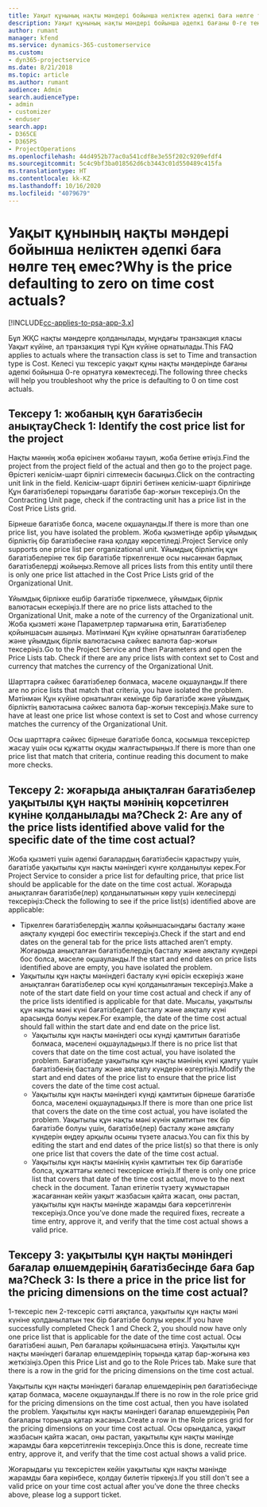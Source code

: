 ```yaml
---
title: Уақыт құнының нақты мәндері бойынша неліктен әдепкі баға нөлге тең емес?
description: Уақыт құнының нақты мәндері бойынша әдепкі бағаны 0-ге теңестіріңіз.
author: rumant
manager: kfend
ms.service: dynamics-365-customerservice
ms.custom:
- dyn365-projectservice
ms.date: 8/21/2018
ms.topic: article
ms.author: rumant
audience: Admin
search.audienceType:
- admin
- customizer
- enduser
search.app:
- D365CE
- D365PS
- ProjectOperations
ms.openlocfilehash: 44d4952b77ac0a541cdf8e3e55f202c9209efdf4
ms.sourcegitcommit: 5c4c9bf3ba018562d6cb3443c01d550489c415fa
ms.translationtype: HT
ms.contentlocale: kk-KZ
ms.lasthandoff: 10/16/2020
ms.locfileid: "4079679"
---
```

# <a name="why-is-the-price-defaulting-to-zero-on-time-cost-actuals"></a><span data-ttu-id="eda54-103">Уақыт құнының нақты мәндері бойынша неліктен әдепкі баға нөлге тең емес?</span><span class="sxs-lookup"><span data-stu-id="eda54-103">Why is the price defaulting to zero on time cost actuals?</span></span>

[!INCLUDE[cc-applies-to-psa-app-3.x](../includes/cc-applies-to-psa-app-3x.md)]

<span data-ttu-id="eda54-104">Бұл ЖҚС нақты мәндерге қолданылады, мұндағы транзакция класы Уақыт күйіне, ал транзакция түрі Құн күйіне орнатылады.</span><span class="sxs-lookup"><span data-stu-id="eda54-104">This FAQ applies to actuals where the transaction class is set to Time and transaction type is Cost.</span></span> <span data-ttu-id="eda54-105">Келесі үш тексеріс уақыт құны нақты мәндерінде бағаны әдепкі бойынша 0-ге орнатуға көмектеседі.</span><span class="sxs-lookup"><span data-stu-id="eda54-105">The following three checks will help you troubleshoot why the price is defaulting to 0 on time cost actuals.</span></span>
 
## <a name="check-1-identify-the-cost-price-list-for-the-project"></a><span data-ttu-id="eda54-106">Тексеру 1: жобаның құн бағатізбесін анықтау</span><span class="sxs-lookup"><span data-stu-id="eda54-106">Check 1: Identify the cost price list for the project</span></span>

<span data-ttu-id="eda54-107">Нақты мәннің жоба өрісінен жобаны тауып, жоба бетіне өтіңіз.</span><span class="sxs-lookup"><span data-stu-id="eda54-107">Find the project from the project field of the actual and then go to the project page.</span></span> <span data-ttu-id="eda54-108">Өрістегі келісім-шарт бірлігі сілтемесін басыңыз.</span><span class="sxs-lookup"><span data-stu-id="eda54-108">Click on the contracting unit link in the field.</span></span> <span data-ttu-id="eda54-109">Келісім-шарт бірлігі бетінен келісім-шарт бірлігінде Құн бағатізбелері торындағы бағатізбе бар-жоғын тексеріңіз.</span><span class="sxs-lookup"><span data-stu-id="eda54-109">On the Contracting Unit page, check if the contracting unit has a price list in the Cost Price Lists grid.</span></span>

<span data-ttu-id="eda54-110">Бірнеше бағатізбе болса, мәселе оқшауланды.</span><span class="sxs-lookup"><span data-stu-id="eda54-110">If there is more than one price list, you have isolated the problem.</span></span> <span data-ttu-id="eda54-111">Жоба қызметінде әрбір ұйымдық бірліктің бір бағатізбесіне ғана қолдау көрсетіледі.</span><span class="sxs-lookup"><span data-stu-id="eda54-111">Project Service only supports one price list per organizational unit.</span></span> <span data-ttu-id="eda54-112">Ұйымдық бірліктің құн бағатізбелеріне тек бір бағатізбе тіркелгенше осы нысаннан барлық бағатізбелерді жойыңыз.</span><span class="sxs-lookup"><span data-stu-id="eda54-112">Remove all prices lists from this entity until there is only one price list attached in the Cost Price Lists grid of the Organizational Unit.</span></span>

<span data-ttu-id="eda54-113">Ұйымдық бірлікке ешбір бағатізбе тіркелмесе, ұйымдық бірлік валютасын ескеріңіз.</span><span class="sxs-lookup"><span data-stu-id="eda54-113">If there are no price lists attached to the Organizational Unit, make a note of the currency of the Organizational unit.</span></span> <span data-ttu-id="eda54-114">Жоба қызметі және Параметрлер тармағына өтіп, Бағатізбелер қойыншасын ашыңыз. Мәтінмәні Құн күйіне орнатылған бағатізбелер және ұйымдық бірлік валютасына сәйкес валюта бар-жоғын тексеріңіз.</span><span class="sxs-lookup"><span data-stu-id="eda54-114">Go to the Project Service and then Parameters and open the Price Lists tab. Check if there are any price lists with context set to Cost and currency that matches the currency of the Organizational Unit.</span></span>
 
<span data-ttu-id="eda54-115">Шарттарға сәйкес бағатізбелер болмаса, мәселе оқшауланды.</span><span class="sxs-lookup"><span data-stu-id="eda54-115">If there are no price lists that match that criteria, you have isolated the problem.</span></span> <span data-ttu-id="eda54-116">Мәтінмән Құн күйіне орнатылған кемінде бір бағатізбе және ұйымдық бірліктің валютасына сәйкес валюта бар-жоғын тексеріңіз.</span><span class="sxs-lookup"><span data-stu-id="eda54-116">Make sure to have at least one price list whose context is set to Cost and whose currency matches the currency of the Organizational Unit.</span></span>

<span data-ttu-id="eda54-117">Осы шарттарға сәйкес бірнеше бағатізбе болса, қосымша тексерістер жасау үшін осы құжатты оқуды жалғастырыңыз.</span><span class="sxs-lookup"><span data-stu-id="eda54-117">If there is more than one price list that match that criteria, continue reading this document to make more checks.</span></span>

## <a name="check-2-are-any-of-the-price-lists-identified-above-valid-for-the-specific-date-of-the-time-cost-actual"></a><span data-ttu-id="eda54-118">Тексеру 2: жоғарыда анықталған бағатізбелер уақытылы құн нақты мәнінің көрсетілген күніне қолданылады ма?</span><span class="sxs-lookup"><span data-stu-id="eda54-118">Check 2: Are any of the price lists identified above valid for the specific date of the time cost actual?</span></span>

<span data-ttu-id="eda54-119">Жоба қызметі үшін әдепкі бағалардың бағатізбесін қарастыру үшін, бағатізбе уақытылы құн нақты мәніндегі күнге қолданылуы керек.</span><span class="sxs-lookup"><span data-stu-id="eda54-119">For Project Service to consider a price list for defaulting price, that price list should be applicable for the date on the time cost actual.</span></span> <span data-ttu-id="eda54-120">Жоғарыда анықталған бағатізбе(лер) қолданылатынын көру үшін келесілерді тексеріңіз:</span><span class="sxs-lookup"><span data-stu-id="eda54-120">Check the following to see if the price list(s) identified above are applicable:</span></span>

- <span data-ttu-id="eda54-121">Тіркелген бағатізбелердің жалпы қойыншасындағы басталу және аяқталу күндері бос еместігін тексеріңіз.</span><span class="sxs-lookup"><span data-stu-id="eda54-121">Check if the start and end dates on the general tab for the price lists attached aren’t empty.</span></span> <span data-ttu-id="eda54-122">Жоғарыда анықталған бағатізбелердің басталу және аяқталу күндері бос болса, мәселе оқшауланды.</span><span class="sxs-lookup"><span data-stu-id="eda54-122">If the start and end dates on price lists identified above are empty, you have isolated the problem.</span></span> 
- <span data-ttu-id="eda54-123">Уақытылы құн нақты мәніндегі басталу күні өрісін ескеріңіз және анықталған бағатізбелер осы күні қолданылғанын тексеріңіз.</span><span class="sxs-lookup"><span data-stu-id="eda54-123">Make a note of the start date field on your time cost actual and check if any of the price lists identified is applicable for that date.</span></span> <span data-ttu-id="eda54-124">Мысалы, уақытылы құн нақты мәні күні бағатізбедегі басталу және аяқталу күні арасында болуы керек.</span><span class="sxs-lookup"><span data-stu-id="eda54-124">For example, the date of the time cost actual should fall within the start date and end date on the price list.</span></span> 
    - <span data-ttu-id="eda54-125">Уақытылы құн нақты мәніндегі осы күнді қамтитын бағатізбе болмаса, мәселені оқшауладыңыз.</span><span class="sxs-lookup"><span data-stu-id="eda54-125">If there is no price list that covers that date on the time cost actual, you have isolated the problem.</span></span> <span data-ttu-id="eda54-126">Бағатізбеде уақытылы құн нақты мәнінің күні қамту үшін бағатізбенің басталу және аяқталу күндерін өзгертіңіз.</span><span class="sxs-lookup"><span data-stu-id="eda54-126">Modify the start and end dates of the price list to ensure that the price list covers the date of the time cost actual.</span></span> 
    - <span data-ttu-id="eda54-127">Уақытылы құн нақты мәніндегі күнді қамтитын бірнеше бағатізбе болса, мәселені оқшауладыңыз.</span><span class="sxs-lookup"><span data-stu-id="eda54-127">If there is more than one price list that covers the date on the time cost actual, you have isolated the problem.</span></span> <span data-ttu-id="eda54-128">Уақытылы құн нақты мәні күнін қамтитын тек бір бағатізбе болуы үшін, бағатізбе(лер) басталу және аяқталу күндерін өңдеу арқылы осыны түзете аласыз.</span><span class="sxs-lookup"><span data-stu-id="eda54-128">You can fix this by editing the start and end dates of the price list(s) so that there is only one price list that covers the date of the time cost actual.</span></span> 
    - <span data-ttu-id="eda54-129">Уақытылы құн нақты мәнінің күнін қамтитын тек бір бағатізбе болса, құжаттағы келесі тексеріске өтіңіз.</span><span class="sxs-lookup"><span data-stu-id="eda54-129">If there is only one price list that covers that date of the time cost actual, move to the next check in the document.</span></span>
<span data-ttu-id="eda54-130">Талап етілетін түзету жұмыстарын жасағаннан кейін уақыт жазбасын қайта жасап, оны растап, уақытылы құн нақты мәнінде жарамды баға көрсетілгенін тексеріңіз.</span><span class="sxs-lookup"><span data-stu-id="eda54-130">Once you’ve done made the required fixes, recreate a time entry, approve it, and verify that the time cost actual shows a valid price.</span></span>

## <a name="check-3-is-there-a-price-in-the-price-list-for-the-pricing-dimensions-on-the-time-cost-actual"></a><span data-ttu-id="eda54-131">Тексеру 3: уақытылы құн нақты мәніндегі бағалар өлшемдерінің бағатізбесінде баға бар ма?</span><span class="sxs-lookup"><span data-stu-id="eda54-131">Check 3: Is there a price in the price list for the pricing dimensions on the time cost actual?</span></span>

<span data-ttu-id="eda54-132">1-тексеріс пен 2-тексеріс сәтті аяқталса, уақытылы құн нақты мәні күніне қолданылатын тек бір бағатізбе болуы керек.</span><span class="sxs-lookup"><span data-stu-id="eda54-132">If you have successfully completed Check 1 and Check 2, you should now have only one price list that is applicable for the date of the time cost actual.</span></span> <span data-ttu-id="eda54-133">Осы бағатізбені ашып, Рөл бағалары қойыншасына өтіңіз. Уақытылы құн нақты мәніндегі бағалар өлшемдерінің торында қатар бар-жоғына көз жеткізіңіз.</span><span class="sxs-lookup"><span data-stu-id="eda54-133">Open this Price List and go to the Role Prices tab. Make sure that there is a row in the grid for the pricing dimensions on the time cost actual.</span></span>

<span data-ttu-id="eda54-134">Уақытылы құн нақты мәніндегі бағалар өлшемдерінің рөл бағатізбесінде қатар болмаса, мәселе оқшауланды.</span><span class="sxs-lookup"><span data-stu-id="eda54-134">If there is no row in the role price grid for the pricing dimensions on the time cost actual, then you have isolated the problem.</span></span> <span data-ttu-id="eda54-135">Уақытылы құн нақты мәніндегі бағалар өлшемдерінің Рөл бағалары торында қатар жасаңыз.</span><span class="sxs-lookup"><span data-stu-id="eda54-135">Create a row in the Role prices grid for the pricing dimensions on your time cost actual.</span></span> <span data-ttu-id="eda54-136">Осы орындалса, уақыт жазбасын қайта жасап, оны растап, уақытылы құн нақты мәнінде жарамды баға көрсетілгенін тексеріңіз.</span><span class="sxs-lookup"><span data-stu-id="eda54-136">Once this is done, recreate time entry, approve it, and verify that the time cost actual shows a valid price.</span></span>
 
<span data-ttu-id="eda54-137">Жоғарыдағы үш тексерістен кейін уақытылы құн нақты мәнінде жарамды баға көрінбесе, қолдау билетін тіркеңіз.</span><span class="sxs-lookup"><span data-stu-id="eda54-137">If you still don't see a valid price on your time cost actual after you’ve done the three checks above, please log a support ticket.</span></span>



